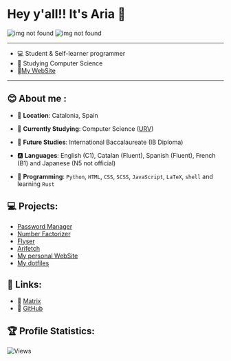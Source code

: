 
# Hey y'all!! It's Aria 👋

![img not found](https://github-readme-stats.vercel.app/api?username=lxbx44&show_icons=true&include_all_commits=true&theme=nord&cache_seconds=3200&hide_border=true)
![img not found](https://github-readme-stats.vercel.app/api/top-langs/?username=lxbx44&layout=compact&theme=nord&hide_border=true)

---------------------------------------------------------------------------------------------------

- 💻 Student & Self-learner programmer
- 📖 Studying Computer Science 
- 💠[My WebSite](https://ariadev.me/)

---------------------------------------------------------------------------------------------------

## 😊 About me :

- 📍 **Location**: Catalonia, Spain 
- 📕 **Currently Studying**: Computer Science ([URV](https://www.urv.cat/en/))
- 📖 **Future Studies**: International Baccalaureate (IB Diploma)
- 🅰 **Languages**: English (C1), Catalan (Fluent), Spanish (Fluent), French (B1) and Japanese (N5 not official)


- 🐍 **Programming**: `Python`, `HTML`, `CSS`, `SCSS`, `JavaScript`, `LaTeX`, `shell` and learning `Rust`

## 💻 Projects: 

- [Password Manager](https://github.com/lxbx44/password_manager)
- [Number Factorizer](https://github.com/lxbx44/EzFAC70R)
- [Flyser](https://github.com/lxbx44/flyser)
- [Arifetch](https://github.com/lxbx44/arifetch)
- [My personal WebSite](https://github.com/lxbx44/lxbx44.github.io)
- [My dotfiles](https://github.com/lxbx44/dotfiles)

## 📎 Links: 

- 💬 [Matrix](https://matrix.to/#/@lxbx:matrix.org)
- 🔌 [GitHub](https://github.com/lxbx44)


## 🏆 Profile Statistics:

![Views](https://komarev.com/ghpvc/?username=rogerrfs&color=blueviolet&style=flat-square)


